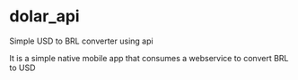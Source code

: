 # dolar_api
Simple USD to BRL converter using api

It is a simple native mobile app that consumes a webservice to convert BRL to USD
